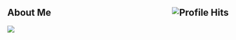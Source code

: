<h2>About Me <img align="right" alt="Profile Hits" src="https://komarev.com/ghpvc/?username=MatiasIsGood&style=flat-square"></h2>


<a href="https://github.com/anuraghazra/github-readme-stats">
  <img align="center" src="https://github-readme-stats-seven-ruby.vercel.app/api/pin/?username=matiasisgood&repo=github-readme-stats" />
</a>
